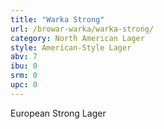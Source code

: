 ```yaml
---
title: "Warka Strong"
url: /browar-warka/warka-strong/
category: North American Lager
style: American-Style Lager
abv: 7
ibu: 0
srm: 0
upc: 0
---
```

European Strong Lager
